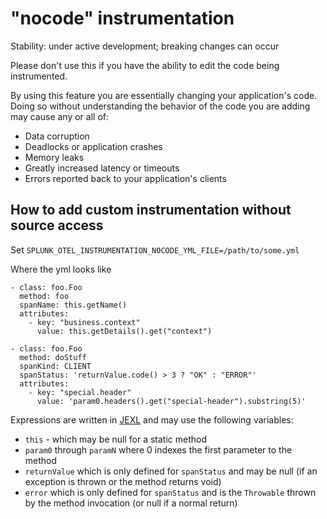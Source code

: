# "nocode" instrumentation

Stability: under active development; breaking changes can occur

Please don't use this if you have the ability to edit the code being instrumented.

By using this feature you are essentially changing your application's code.  Doing so without understanding
the behavior of the code you are adding may cause any or all of:
  - Data corruption
  - Deadlocks or application crashes
  - Memory leaks
  - Greatly increased latency or timeouts
  - Errors reported back to your application's clients

## How to add custom instrumentation without source access

Set `SPLUNK_OTEL_INSTRUMENTATION_NOCODE_YML_FILE=/path/to/some.yml`

Where the yml looks like
```
- class: foo.Foo
  method: foo
  spanName: this.getName()
  attributes:
    - key: "business.context"
      value: this.getDetails().get("context")

- class: foo.Foo
  method: doStuff
  spanKind: CLIENT
  spanStatus: 'returnValue.code() > 3 ? "OK" : "ERROR"'
  attributes:
    - key: "special.header"
      value: 'param0.headers().get("special-header").substring(5)'
```

Expressions are written in [JEXL](https://commons.apache.org/proper/commons-jexl/reference/syntax.html) and may use
the following variables:
  - `this` - which may be null for a static method
  - `param0` through `paramN` where 0 indexes the first parameter to the method
  - `returnValue` which is only defined for `spanStatus` and may be null (if an exception is thrown or the method returns void)
  - `error` which is only defined for `spanStatus` and is the `Throwable` thrown by the method invocation (or null if a normal return)
